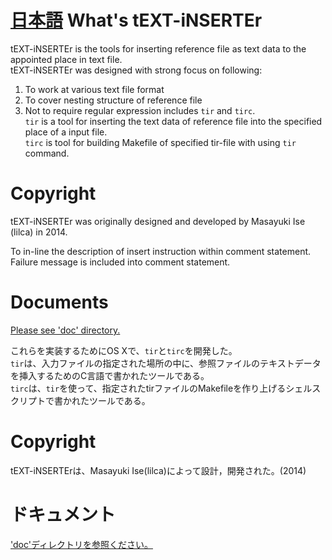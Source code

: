 [日本語](README_jp.md)
What's tEXT-iNSERTEr
===

tEXT-iNSERTEr is the tools for inserting reference file as text data to the appointed place in text file.  
tEXT-iNSERTEr was designed with strong focus on following:
  1. To work at various text file format
  2. To cover nesting structure of reference file
  3. Not to require regular expression
includes `tir` and `tirc`.  
`tir` is a tool for inserting the text data of reference file into the specified place of a input file.  
`tirc` is tool for building Makefile of specified tir-file with using `tir` command.  

Copyright
===
tEXT-iNSERTEr was originally designed and developed by Masayuki Ise (lilca) in 2014.

To in-line the description of insert instruction within comment statement.  
Failure message is included into comment statement.  

Documents
===
[Please see 'doc' directory.](doc/contents.md)

これらを実装するためにOS Xで、`tir`と`tirc`を開発した。  
`tir`は、入力ファイルの指定された場所の中に、参照ファイルのテキストデータを挿入するためのC言語で書かれたツールである。  
`tirc`は、`tir`を使って、指定されたtirファイルのMakefileを作り上げるシェルスクリプトで書かれたツールである。  

Copyright
===
tEXT-iNSERTErは、Masayuki Ise(lilca)によって設計，開発された。(2014)

ドキュメント
===
['doc'ディレクトリを参照ください。](doc/contents_jp.md)
